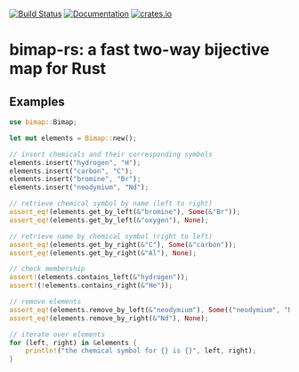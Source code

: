 [![Build Status](https://travis-ci.org/wrieger93/bimap-rs.svg?branch=master)](https://travis-ci.org/wrieger93/bimap-rs)
[![Documentation](https://docs.rs/bimap/badge.svg)](https://docs.rs/bimap/)
[![crates.io](https://img.shields.io/crates/v/bimap.svg)](https://crates.io/crates/bimap)

# bimap-rs: a fast two-way bijective map for Rust

## Examples

```rust
use bimap::Bimap;

let mut elements = Bimap::new();

// insert chemicals and their corresponding symbols
elements.insert("hydrogen", "H");
elements.insert("carbon", "C");
elements.insert("bromine", "Br");
elements.insert("neodymium", "Nd");

// retrieve chemical symbol by name (left to right)
assert_eq!(elements.get_by_left(&"bromine"), Some(&"Br"));
assert_eq!(elements.get_by_left(&"oxygen"), None);

// retrieve name by chemical symbol (right to left)
assert_eq!(elements.get_by_right(&"C"), Some(&"carbon"));
assert_eq!(elements.get_by_right(&"Al"), None);

// check membership
assert!(elements.contains_left(&"hydrogen"));
assert!(!elements.contains_right(&"He"));

// remove elements
assert_eq!(elements.remove_by_left(&"neodymium"), Some(("neodymium", "Nd")));
assert_eq!(elements.remove_by_right(&"Nd"), None);

// iterate over elements
for (left, right) in &elements {
    println!("the chemical symbol for {} is {}", left, right);
}
```
